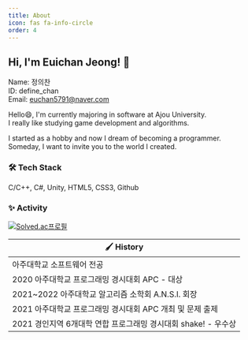 ```yaml
---
title: About
icon: fas fa-info-circle
order: 4
---
```


## Hi, I'm Euichan Jeong! 👋

Name: 정의찬   
ID: define_chan   
Email: euchan5791@naver.com

Hello😄, I'm currently majoring in software at Ajou University.   
I really like studying game development and algorithms.

I started as a hobby and now I dream of becoming a programmer.   
Someday, I want to invite you to the world I created.

### 🛠 Tech Stack

C/C++, C#, Unity, HTML5, CSS3, Github

### ✨ Activity
[![Solved.ac프로필](http://mazassumnida.wtf/api/v2/generate_badge?boj=define_chan)](https://solved.ac/define_chan)

|🖌 History|
|-------------------------------|
|아주대학교 소프트웨어 전공|     
|2020 아주대학교 프로그래밍 경시대회 APC - 대상|
|2021~2022 아주대학교 알고리즘 소학회 A.N.S.I. 회장|
|2021 아주대학교 프로그래밍 경시대회 APC 개최 및 문제 출제|
|2021 경인지역 6개대학 연합 프로그래밍 경시대회 shake! - 우수상|

